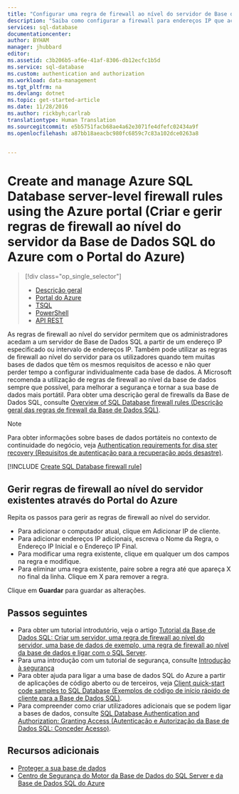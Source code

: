 ```yaml
---
title: "Configurar uma regra de firewall ao nível do servidor de Base de Dados SQL | Microsoft Docs"
description: "Saiba como configurar a firewall para endereços IP que acedem ao servidor do SQL do Azure."
services: sql-database
documentationcenter: 
author: BYHAM
manager: jhubbard
editor: 
ms.assetid: c3b206b5-af6e-41af-8306-db12ecfc1b5d
ms.service: sql-database
ms.custom: authentication and authorization
ms.workload: data-management
ms.tgt_pltfrm: na
ms.devlang: dotnet
ms.topic: get-started-article
ms.date: 11/28/2016
ms.author: rickbyh;carlrab
translationtype: Human Translation
ms.sourcegitcommit: e5b5751facb68ae4a62e3071fe4dfefc02434a9f
ms.openlocfilehash: a87bb18aeacbc980fc6859c7c83a102dce0263a8


---
```

# <a name="create-and-manage-azure-sql-database-server-level-firewall-rules-using-the-azure-portal"></a>Create and manage Azure SQL Database server-level firewall rules using the Azure portal (Criar e gerir regras de firewall ao nível do servidor da Base de Dados SQL do Azure com o Portal do Azure)
> [!div class="op_single_selector"]
> * [Descrição geral](sql-database-firewall-configure.md)
> * [Portal do Azure](sql-database-configure-firewall-settings.md)
> * [TSQL](sql-database-configure-firewall-settings-tsql.md)
> * [PowerShell](sql-database-configure-firewall-settings-powershell.md)
> * [API REST](sql-database-configure-firewall-settings-rest.md)
> 

As regras de firewall ao nível do servidor permitem que os administradores acedam a um servidor de Base de Dados SQL a partir de um endereço IP especificado ou intervalo de endereços IP. Também pode utilizar as regras de firewall ao nível do servidor para os utilizadores quando tem muitas bases de dados que têm os mesmos requisitos de acesso e não quer perder tempo a configurar individualmente cada base de dados. A Microsoft recomenda a utilização de regras de firewall ao nível da base de dados sempre que possível, para melhorar a segurança e tornar a sua base de dados mais portátil. Para obter uma descrição geral de firewalls da Base de Dados SQL, consulte [Overview of SQL Database firewall rules (Descrição geral das regras de firewall da Base de Dados SQL)](sql-database-firewall-configure.md).

> [!Note]
> Para obter informações sobre bases de dados portáteis no contexto de continuidade do negócio, veja [Authentication requirements for disa ster recovery (Requisitos de autenticação para a recuperação após desastre)](sql-database-geo-replication-security-config.md).
>

[!INCLUDE [Create SQL Database firewall rule](../../includes/sql-database-create-new-server-firewall-portal.md)]

## <a name="manage-existing-server-level-firewall-rules-through-the-azure-portal"></a>Gerir regras de firewall ao nível do servidor existentes através do Portal do Azure
Repita os passos para gerir as regras de firewall ao nível do servidor.

* Para adicionar o computador atual, clique em Adicionar IP de cliente.
* Para adicionar endereços IP adicionais, escreva o Nome da Regra, o Endereço IP Inicial e o Endereço IP Final.
* Para modificar uma regra existente, clique em qualquer um dos campos na regra e modifique.
* Para eliminar uma regra existente, paire sobre a regra até que apareça X no final da linha. Clique em X para remover a regra.

Clique em **Guardar** para guardar as alterações.

## <a name="next-steps"></a>Passos seguintes

- Para obter um tutorial introdutório, veja o artigo [Tutorial da Base de Dados SQL: Criar um servidor, uma regra de firewall ao nível do servidor, uma base de dados de exemplo, uma regra de firewall ao nível da base de dados e ligar com o SQL Server](sql-database-get-started.md).
- Para uma introdução com um tutorial de segurança, consulte [Introdução à segurança](sql-database-get-started-security.md)
- Para obter ajuda para ligar a uma base de dados SQL do Azure a partir de aplicações de código aberto ou de terceiros, veja [Client quick-start code samples to SQL Database (Exemplos de código de início rápido de cliente para a Base de Dados SQL)](https://msdn.microsoft.com/library/azure/ee336282.aspx).
- Para compreender como criar utilizadores adicionais que se podem ligar a bases de dados, consulte [SQL Database Authentication and Authorization: Granting Access (Autenticação e Autorização da Base de Dados SQL: Conceder Acesso)](https://msdn.microsoft.com/library/azure/ee336235.aspx).

## <a name="additional-resources"></a>Recursos adicionais
* [Proteger a sua base de dados](sql-database-security-overview.md)   
* [Centro de Segurança do Motor da Base de Dados do SQL Server e da Base de Dados SQL do Azure](https://msdn.microsoft.com/library/bb510589)   






<!--HONumber=Dec16_HO4-->


